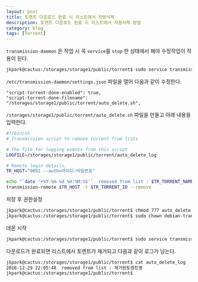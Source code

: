 ```yaml
---
layout: post
title: 토렌트 다운로드 완료 시 리스트에서 자동삭제
description: 토렌트 다운로드 완료 시 리스트에서 자동삭제 방법
category: blog
tags: [Torrent]
---
```


`transmission-daemon` 은 작업 시 꼭 `service`를 `stop` 한 상태에서 해야 수정작업이 적용이 된다.
```bash
jkpark@cactus:/storages/storage1/public/torrent$ sudo service transmission-daemon stop
```

`/etc/transmission-daemon/settings.json` 파일을 열어 다음과 같이 수정한다.
```
"script-torrent-done-enabled": true,
"script-torrent-done-filename": "/storages/storage1/public/torrent/auto_delete.sh",
```


`/storages/storage1/public/torrent/auto_delete.sh` 파일을 만들고 아래 내용을 입력한다.
```bash
#!/bin/sh
# Transmission script to remove torrent from lists

# The file for logging events from this script
LOGFILE=/storages/storage1/public/torrent/auto_delete_log

# Remote login details.
TR_HOST="9091 --auth=아이디:비밀번호"

echo "`date '+%Y-%m-%d %H:%M:%S'`  removed from list : $TR_TORRENT_NAME" >> $LOGFILE
transmission-remote $TR_HOST -t $TR_TORRENT_ID --remove
```

저장 후 권한설정
```bash
jkpark@cactus:/storages/storage1/public/torrent$ chmod 777 auto_delete.sh
jkpark@cactus:/storages/storage1/public/torrent$ sudo chown debian-transmission:debian-transmission auto_delete.sh
```

데몬 시작
```bash
jkpark@cactus:/storages/storage1/public/torrent$ sudo service transmission-daemon start
```


다운로드가 완료되면 리스트에서 토렌트가 제거되고 다음과 같이 로그가 남는다.
```bash
jkpark@cactus:/storages/storage1/public/torrent$ cat auto_delete_log
2016-12-29 22:05:48  removed from list : 제거된토렌트명
jkpark@cactus:/storages/storage1/public/torrent$
```